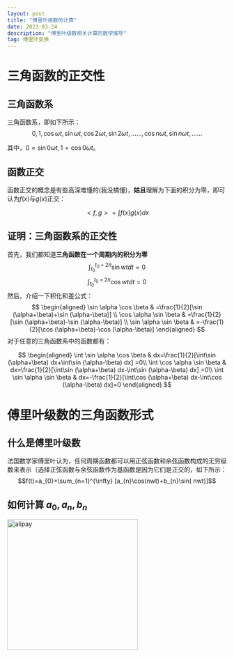 ```yaml
---
layout: post
title: "傅里叶级数的计算"
date: 2023-03-24
description: "傅里叶级数相关计算的数学推导"
tag: 傅里叶变换
---   
```



# 三角函数的正交性
## 三角函数系
三角函数系，即如下所示：
$$ {0,1, \cos \omega t, \sin \omega t, \cos 2 \omega t, \sin 2 \omega t, \ldots \ldots, \cos n \omega t, \sin n \omega t, \ldots \ldots} $$

其中，$0=\sin 0\omega t,1=\cos 0\omega t$。
## 函数正交
函数正交的概念是有些高深难懂的(我没搞懂)，**姑且**理解为下面的积分为零，即可认为$f(x)$与$g(x)$正交：

$$<f,g>=  \int  f(x)  g(x)dx$$

## 证明：三角函数系的正交性
首先，我们都知道**三角函数在一个周期内的积分为零**
$$\int_{t_{0}}^{t_{0}+2\pi} \sin wt d t=0$$
$$\int_{t_{0}}^{t_{0}+2\pi} \cos wt d t=0$$
然后，介绍一下积化和差公式：
$$
\begin{aligned}
\sin \alpha \cos \beta & =\frac{1}{2}[\sin (\alpha+\beta)+\sin (\alpha-\beta)] \\
\cos \alpha \sin \beta & =\frac{1}{2}[\sin (\alpha+\beta)-\sin (\alpha-\beta)] \\
\sin \alpha \sin \beta & =-\frac{1}{2}[\cos (\alpha+\beta)-\cos (\alpha-\beta)]
\end{aligned}
$$
对于任意的三角函数系中的函数都有：

$$
\begin{aligned}
\int \sin \alpha \cos \beta & dx=\frac{1}{2}[\int\sin (\alpha+\beta) dx+\int\sin (\alpha-\beta) dx] =0\\
\int \cos \alpha \sin \beta & dx=\frac{1}{2}[\int\sin (\alpha+\beta) dx-\int\sin (\alpha-\beta) dx] =0\\
\int \sin \alpha \sin \beta & dx=-\frac{1}{2}[\int\cos (\alpha+\beta) dx-\int\cos (\alpha-\beta) dx]=0
\end{aligned}
$$
# 傅里叶级数的三角函数形式

## 什么是傅里叶级数
法国数学家傅里叶认为，任何周期函数都可以用正弦函数和余弦函数构成的无穷级数来表示（选择正弦函数与余弦函数作为基函数是因为它们是正交的，如下所示：
$$f(t)=a_{0}+\sum_{n=1}^{\infty} [a_{n}\cos(nwt)+b_{n}\sin( nwt)]$$
## 如何计算 $a_{0},a_{n},b_{n}$


<img width="300" src="http://taylorfei.github.io/images/posts/latex/a0anbn.jpg" alt="alipay">

